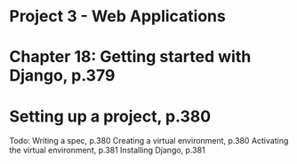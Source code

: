 #  Project 3 - Web Applications

# Chapter 18: Getting started with Django, p.379


# Setting up a project, p.380
Todo: Writing a spec, p.380
Creating a virtual environment, p.380
Activating the virtual environment, p.381
Installing Django, p.381
